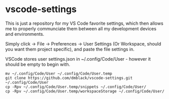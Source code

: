 # vscode-settings
This is just a repository for my VS Code favorite settings, which then allows me to properly communciate them between all my development devices and environments.

Simply click -> File -> Preferences -> User Settings (Or Workspace, should you want them project specific), and paste the file settings in.

VSCode stores user settings.json in ~/.config/Code/User - however it should be empty to begin with.

    mv ~/.config/Code/User ~/.config/Code/User.temp
    git clone https://github.com/dmblack/vscode-settings.git ~/.config/Code/User
    cp -Rpv ~/.config/Code/User.temp/snippets ~/.config/Code/User/
    cp -Rpv ~/.config/Code/User.temp/workspaceStorage ~/.config/Code/User/